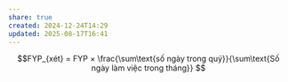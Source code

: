 ```yaml
---
share: true
created: 2024-12-24T14:29
updated: 2025-08-17T16:41
---
```

$$FYP_{xét} =  FYP × \frac{\sum\text{số ngày trong quý}}{\sum\text{Số ngày làm việc trong tháng}}  $$
